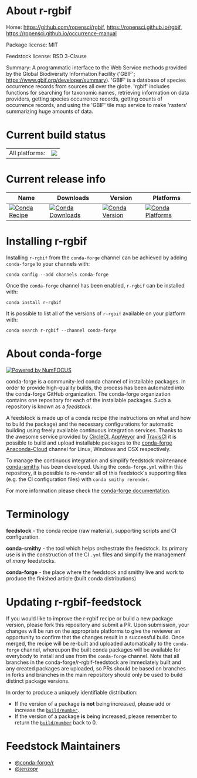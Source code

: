 About r-rgbif
=============

Home: https://github.com/ropensci/rgbif, https://ropensci.github.io/rgbif, https://ropensci.github.io/occurrence-manual

Package license: MIT

Feedstock license: BSD 3-Clause

Summary: A programmatic interface to the Web Service methods provided by the Global Biodiversity Information Facility ('GBIF'; <https://www.gbif.org/developer/summary>). 'GBIF' is a database of species occurrence records from sources all over the globe. 'rgbif' includes functions for searching for taxonomic names, retrieving information on data providers, getting species occurrence records, getting counts of occurrence records, and using the 'GBIF' tile map service to make 'rasters' summarizing huge amounts of data.



Current build status
====================


<table><tr><td>All platforms:</td>
    <td>
      <a href="https://dev.azure.com/conda-forge/feedstock-builds/_build/latest?definitionId=7995&branchName=master">
        <img src="https://dev.azure.com/conda-forge/feedstock-builds/_apis/build/status/r-rgbif-feedstock?branchName=master">
      </a>
    </td>
  </tr>
</table>

Current release info
====================

| Name | Downloads | Version | Platforms |
| --- | --- | --- | --- |
| [![Conda Recipe](https://img.shields.io/badge/recipe-r--rgbif-green.svg)](https://anaconda.org/conda-forge/r-rgbif) | [![Conda Downloads](https://img.shields.io/conda/dn/conda-forge/r-rgbif.svg)](https://anaconda.org/conda-forge/r-rgbif) | [![Conda Version](https://img.shields.io/conda/vn/conda-forge/r-rgbif.svg)](https://anaconda.org/conda-forge/r-rgbif) | [![Conda Platforms](https://img.shields.io/conda/pn/conda-forge/r-rgbif.svg)](https://anaconda.org/conda-forge/r-rgbif) |

Installing r-rgbif
==================

Installing `r-rgbif` from the `conda-forge` channel can be achieved by adding `conda-forge` to your channels with:

```
conda config --add channels conda-forge
```

Once the `conda-forge` channel has been enabled, `r-rgbif` can be installed with:

```
conda install r-rgbif
```

It is possible to list all of the versions of `r-rgbif` available on your platform with:

```
conda search r-rgbif --channel conda-forge
```


About conda-forge
=================

[![Powered by NumFOCUS](https://img.shields.io/badge/powered%20by-NumFOCUS-orange.svg?style=flat&colorA=E1523D&colorB=007D8A)](http://numfocus.org)

conda-forge is a community-led conda channel of installable packages.
In order to provide high-quality builds, the process has been automated into the
conda-forge GitHub organization. The conda-forge organization contains one repository
for each of the installable packages. Such a repository is known as a *feedstock*.

A feedstock is made up of a conda recipe (the instructions on what and how to build
the package) and the necessary configurations for automatic building using freely
available continuous integration services. Thanks to the awesome service provided by
[CircleCI](https://circleci.com/), [AppVeyor](https://www.appveyor.com/)
and [TravisCI](https://travis-ci.org/) it is possible to build and upload installable
packages to the [conda-forge](https://anaconda.org/conda-forge)
[Anaconda-Cloud](https://anaconda.org/) channel for Linux, Windows and OSX respectively.

To manage the continuous integration and simplify feedstock maintenance
[conda-smithy](https://github.com/conda-forge/conda-smithy) has been developed.
Using the ``conda-forge.yml`` within this repository, it is possible to re-render all of
this feedstock's supporting files (e.g. the CI configuration files) with ``conda smithy rerender``.

For more information please check the [conda-forge documentation](https://conda-forge.org/docs/).

Terminology
===========

**feedstock** - the conda recipe (raw material), supporting scripts and CI configuration.

**conda-smithy** - the tool which helps orchestrate the feedstock.
                   Its primary use is in the construction of the CI ``.yml`` files
                   and simplify the management of *many* feedstocks.

**conda-forge** - the place where the feedstock and smithy live and work to
                  produce the finished article (built conda distributions)


Updating r-rgbif-feedstock
==========================

If you would like to improve the r-rgbif recipe or build a new
package version, please fork this repository and submit a PR. Upon submission,
your changes will be run on the appropriate platforms to give the reviewer an
opportunity to confirm that the changes result in a successful build. Once
merged, the recipe will be re-built and uploaded automatically to the
`conda-forge` channel, whereupon the built conda packages will be available for
everybody to install and use from the `conda-forge` channel.
Note that all branches in the conda-forge/r-rgbif-feedstock are
immediately built and any created packages are uploaded, so PRs should be based
on branches in forks and branches in the main repository should only be used to
build distinct package versions.

In order to produce a uniquely identifiable distribution:
 * If the version of a package **is not** being increased, please add or increase
   the [``build/number``](https://conda.io/docs/user-guide/tasks/build-packages/define-metadata.html#build-number-and-string).
 * If the version of a package **is** being increased, please remember to return
   the [``build/number``](https://conda.io/docs/user-guide/tasks/build-packages/define-metadata.html#build-number-and-string)
   back to 0.

Feedstock Maintainers
=====================

* [@conda-forge/r](https://github.com/conda-forge/r/)
* [@jenzopr](https://github.com/jenzopr/)

